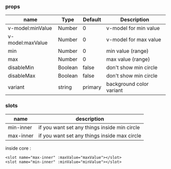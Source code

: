 ### props

| name | Type | Default | Description |
| ------------ | ------------ | ------------ | ------------ |
| v-model:minValue | Number | 0 | v-model for min value |
| v-model:maxValue | Number | 0 | v-model for max value |
| min | Number | 0 | min value (range) |
| max | Number | 0 | max value (range) |
| disableMin | Boolean | false | don't show min circle |
| disableMax | Boolean | false | don't show min circle |
| variant | string | primary | background color variant |

### slots

| name | description
| ------------ | ------------ |
| min-inner | if you want set any things inside min circle |
| max-inner | if you want set any things inside max circle |

inside core : 
```vue
<slot name="max-inner" :maxValue="maxValue"></slot>
<slot name="min-inner" :minValue="minValue"></slot>
```
